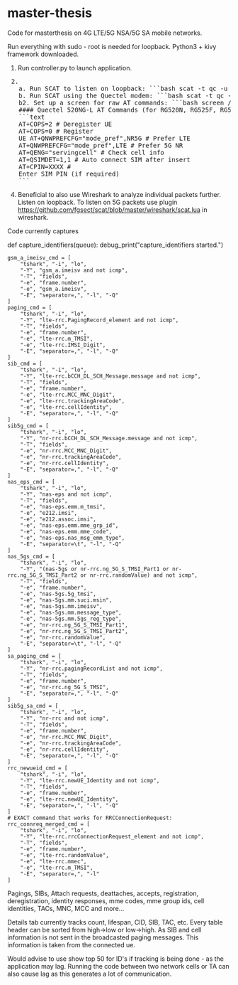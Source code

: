 # master-thesis
Code for masterthesis on 4G LTE/5G NSA/5G SA mobile networks.

Run everything with sudo - root is needed for loopback.
Python3 + kivy framework downloaded.

1. Run controller.py to launch application.
<pre> 2. 
   a. Run SCAT to listen on loopback: ```bash scat -t qc -u -a BUS:Device i 0 ``` *(Make sure to replace `BUS:Device` with the correct values found via `lsusb`)* 
   b. Run SCAT using the Quectel modem: ```bash scat -t qc -s /dev/ttyUSB0 ``` 
   b2. Set up a screen for raw AT commands: ```bash screen /dev/ttyUSB2 115200 ``` 
   #### Quectel 520NG-L AT Commands (for RG520N, RG525F, RG5x0F, RM5x0N series): - Manual uploaded in repo.
   ```text 
   AT+COPS=2 # Deregister UE 
   AT+COPS=0 # Register 
   UE AT+QNWPREFCFG="mode_pref",NR5G # Prefer LTE 
   AT+QNWPREFCFG="mode_pref",LTE # Prefer 5G NR 
   AT+QENG="servingcell" # Check cell info 
   AT+QSIMDET=1,1 # Auto connect SIM after insert 
   AT+CPIN=XXXX # 
   Enter SIM PIN (if required) 
   ``` 
</pre>
  
4. Beneficial to also use Wireshark to analyze individual packets further. Listen on loopback. To listen on 5G packets use plugin https://github.com/fgsect/scat/blob/master/wireshark/scat.lua in wireshark.


Code currently captures        

def capture_identifiers(queue):
    debug_print("capture_identifiers started.")

    gsm_a_imeisv_cmd = [
        "tshark", "-i", "lo",
        "-Y", "gsm_a.imeisv and not icmp",
        "-T", "fields",
        "-e", "frame.number",
        "-e", "gsm_a.imeisv",
        "-E", "separator=,", "-l", "-Q"
    ]
    paging_cmd = [
        "tshark", "-i", "lo",
        "-Y", "lte-rrc.PagingRecord_element and not icmp",
        "-T", "fields",
        "-e", "frame.number",
        "-e", "lte-rrc.m_TMSI",
        "-e", "lte-rrc.IMSI_Digit",
        "-E", "separator=,", "-l", "-Q"
    ]
    sib_cmd = [
        "tshark", "-i", "lo",
        "-Y", "lte-rrc.bCCH_DL_SCH_Message.message and not icmp",
        "-T", "fields",
        "-e", "frame.number",
        "-e", "lte-rrc.MCC_MNC_Digit",
        "-e", "lte-rrc.trackingAreaCode",
        "-e", "lte-rrc.cellIdentity",
        "-E", "separator=,", "-l", "-Q"
    ]
    sib5g_cmd = [
        "tshark", "-i", "lo",
        "-Y", "nr-rrc.bCCH_DL_SCH_Message.message and not icmp",
        "-T", "fields",
        "-e", "nr-rrc.MCC_MNC_Digit",
        "-e", "nr-rrc.trackingAreaCode",
        "-e", "nr-rrc.cellIdentity",
        "-E", "separator=,", "-l", "-Q"
    ]
    nas_eps_cmd = [
        "tshark", "-i", "lo",
        "-Y", "nas-eps and not icmp",
        "-T", "fields",
        "-e", "nas-eps.emm.m_tmsi",
        "-e", "e212.imsi",
        "-e", "e212.assoc.imsi",
        "-e", "nas-eps.emm.mme_grp_id",
        "-e", "nas-eps.emm.mme_code",
        "-e", "nas-eps.nas_msg_emm_type",
        "-E", "separator=\t", "-l", "-Q"
    ]
    nas_5gs_cmd = [
        "tshark", "-i", "lo",
        "-Y", "(nas-5gs or nr-rrc.ng_5G_S_TMSI_Part1 or nr-rrc.ng_5G_S_TMSI_Part2 or nr-rrc.randomValue) and not icmp",
        "-T", "fields",
        "-e", "frame.number",
        "-e", "nas-5gs.5g_tmsi",
        "-e", "nas-5gs.mm.suci.msin",
        "-e", "nas-5gs.mm.imeisv",
        "-e", "nas-5gs.mm.message_type",
        "-e", "nas-5gs.mm.5gs_reg_type",
        "-e", "nr-rrc.ng_5G_S_TMSI_Part1",
        "-e", "nr-rrc.ng_5G_S_TMSI_Part2",
        "-e", "nr-rrc.randomValue",
        "-E", "separator=\t", "-l", "-Q"
    ]
    sa_paging_cmd = [
        "tshark", "-i", "lo",
        "-Y", "nr-rrc.pagingRecordList and not icmp",
        "-T", "fields",
        "-e", "frame.number",
        "-e", "nr-rrc.ng_5G_S_TMSI",
        "-E", "separator=,", "-l", "-Q"
    ]
    sib5g_sa_cmd = [
        "tshark", "-i", "lo",
        "-Y", "nr-rrc and not icmp",
        "-T", "fields",
        "-e", "frame.number",
        "-e", "nr-rrc.MCC_MNC_Digit",
        "-e", "nr-rrc.trackingAreaCode",
        "-e", "nr-rrc.cellIdentity",
        "-E", "separator=,", "-l", "-Q"
    ]
    rrc_newueid_cmd = [
        "tshark", "-i", "lo",
        "-Y", "lte-rrc.newUE_Identity and not icmp",
        "-T", "fields",
        "-e", "frame.number",
        "-e", "lte-rrc.newUE_Identity",
        "-E", "separator=,", "-l", "-Q"
    ]
    # EXACT command that works for RRCConnectionRequest:
    rrc_connreq_merged_cmd = [
        "tshark", "-i", "lo",
        "-Y", "lte-rrc.rrcConnectionRequest_element and not icmp",
        "-T", "fields",
        "-e", "frame.number",
        "-e", "lte-rrc.randomValue",
        "-e", "lte-rrc.mmec",
        "-e", "lte-rrc.m_TMSI",
        "-E", "separator=,", "-l"
    ]


Pagings, SIBs, Attach requests, deattaches, accepts, registration, deregistration, identity responses, mme codes, mme group ids, cell identities, TACs, MNC, MCC and more...

Details tab currently tracks count, lifespan, CID, SIB, TAC, etc. Every table header can be sorted from high->low or low->high.
As SIB and cell information is not sent in the broadcasted paging messages. This information is taken from the connected ue.

Would advise to use show top 50 for ID's if tracking is being done - as the application may lag.
Running the code between two network cells or TA can also cause lag as this generates a lot of communication.
